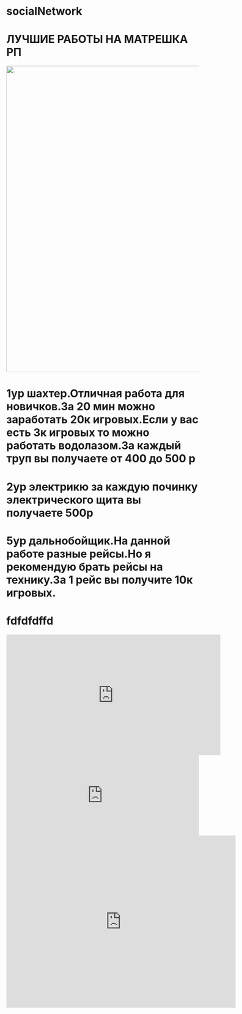 # socialNetwork
<!DOCTYPE html>
<html>
<head>
	<meta charset="utf-8">
	<title>ЛУЧШИЕ РАБОТЫ НА МАТРЕШКА РП</title>
	<link rel="stylesheet" href="css/style.css">
</head>
<body>
<h1>ЛУЧШИЕ РАБОТЫ НА МАТРЕШКА РП</h1>
<img src="de2d0d82-7979-4d9e-95d4-593196ef4973.jpg" width="800px">
<h1>1ур шахтер.Отличная работа для новичков.За 20 мин можно заработать 20к игровых.Если у вас есть 3к игровых то можно работать водолазом.За каждый труп вы получаете от 400 до 500 р</h1>
<h1>2ур электрикю за каждую починку электрического щита вы получаете 500р</h1>
<h1>5ур дальнобойщик.На данной работе разные рейсы.Но я рекомендую брать рейсы на технику.За 1 рейс вы получите 10к игровых.</h1>
<h1>fdfdfdffd</h1>
<iframe width="560" height="315" src="https://www.youtube.com/embed/x_cwif_CJXE?si=wJ39qNbxfFg4TidX" title="YouTube video player" frameborder="0" allow="accelerometer; autoplay; clipboard-write; encrypted-media; gyroscope; picture-in-picture; web-share" allowfullscreen></iframe>
<iframe frameborder="0" style="border:none;width:100%;height:210px;" width="100%" height="210" src="https://music.yandex.ru/iframe/track/32312559/1802045">Слушайте <a href='https://music.yandex.ru/album/1802045/track/32312559'>Матрёшка</a> — <a href='https://music.yandex.ru/artist/41166'>Ляпис Трубецкой</a> на Яндекс Музыке</iframe>
<iframe src="https://www.google.com/maps/embed?pb=!1m18!1m12!1m3!1d2466.109514012885!2d55.16546587582179!3d51.82242988764172!2m3!1f0!2f0!3f0!3m2!1i1024!2i768!4f13.1!3m3!1m2!1s0x417bf745971db681%3A0xbf48c181c5e6ae05!2z0K7QvdC40YPQvA!5e0!3m2!1sru!2sru!4v1697278263288!5m2!1sru!2sru" width="600" height="450" style="border:0;" allowfullscreen="" loading="lazy" referrerpolicy="no-referrer-when-downgrade"></iframe>
</body>
</html>